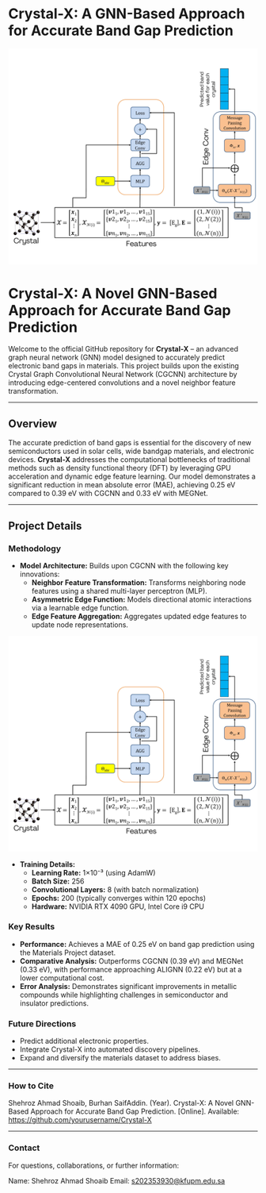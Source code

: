 # Crystal-X: A GNN-Based Approach for Accurate Band Gap Prediction

![Crystal-X Model](Architecture.jpg)

# Crystal-X: A Novel GNN-Based Approach for Accurate Band Gap Prediction

Welcome to the official GitHub repository for **Crystal-X** – an advanced graph neural network (GNN) model designed to accurately predict electronic band gaps in materials. This project builds upon the existing Crystal Graph Convolutional Neural Network (CGCNN) architecture by introducing edge-centered convolutions and a novel neighbor feature transformation.

---

## Overview

The accurate prediction of band gaps is essential for the discovery of new semiconductors used in solar cells, wide bandgap materials, and electronic devices. **Crystal-X** addresses the computational bottlenecks of traditional methods such as density functional theory (DFT) by leveraging GPU acceleration and dynamic edge feature learning. Our model demonstrates a significant reduction in mean absolute error (MAE), achieving 0.25 eV compared to 0.39 eV with CGCNN and 0.33 eV with MEGNet.

---


## Project Details


### Methodology
- **Model Architecture:** Builds upon CGCNN with the following key innovations:
  - **Neighbor Feature Transformation:** Transforms neighboring node features using a shared multi-layer perceptron (MLP).
  - **Asymmetric Edge Function:** Models directional atomic interactions via a learnable edge function.
  - **Edge Feature Aggregation:** Aggregates updated edge features to update node representations.
 
![Crystal-X Model](Architecture.jpg)

- **Training Details:**
  - **Learning Rate:** 1×10⁻³ (using AdamW)
  - **Batch Size:** 256
  - **Convolutional Layers:** 8 (with batch normalization)
  - **Epochs:** 200 (typically converges within 120 epochs)
  - **Hardware:** NVIDIA RTX 4090 GPU, Intel Core i9 CPU

### Key Results
- **Performance:** Achieves a MAE of 0.25 eV on band gap prediction using the Materials Project dataset.
- **Comparative Analysis:** Outperforms CGCNN (0.39 eV) and MEGNet (0.33 eV), with performance approaching ALIGNN (0.22 eV) but at a lower computational cost.
- **Error Analysis:** Demonstrates significant improvements in metallic compounds while highlighting challenges in semiconductor and insulator predictions.

### Future Directions
- Predict additional electronic properties.
- Integrate Crystal-X into automated discovery pipelines.
- Expand and diversify the materials dataset to address biases.

---

### How to Cite
Shehroz Ahmad Shoaib, Burhan SaifAddin. (Year). Crystal-X: A Novel GNN-Based Approach for Accurate Band Gap Prediction. [Online]. Available: https://github.com/yourusername/Crystal-X

---

### Contact
For questions, collaborations, or further information:

Name: Shehroz Ahmad Shoaib
Email: s202353930@kfupm.edu.sa

